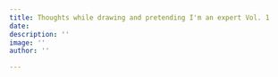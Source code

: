 ```yaml
---
title: Thoughts while drawing and pretending I'm an expert Vol. 1
date: 
description: ''
image: ''
author: ''

---
```

